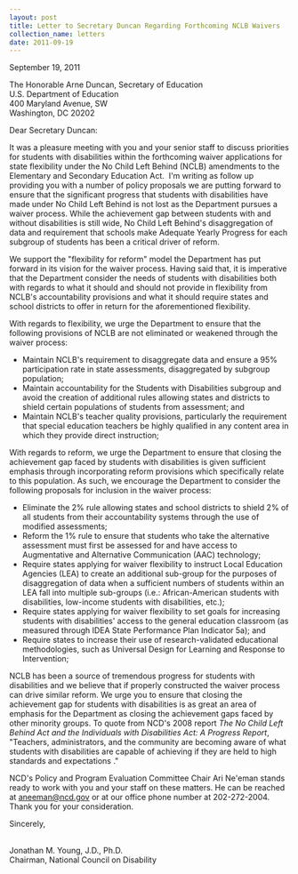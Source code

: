 ```yaml
---
layout: post
title: Letter to Secretary Duncan Regarding Forthcoming NCLB Waivers
collection_name: letters
date: 2011-09-19
---
```

September 19, 2011

The Honorable Arne Duncan, Secretary of Education\
U.S. Department of Education\
400 Maryland Avenue, SW    \
Washington, DC 20202

Dear Secretary Duncan:

It was a pleasure meeting with you and your senior staff to discuss priorities for students with disabilities within the forthcoming waiver applications for state flexibility under the No Child Left Behind (NCLB) amendments to the Elementary and Secondary Education Act.  I'm writing as follow up providing you with a number of policy proposals we are putting forward to ensure that the significant progress that students with disabilities have made under No Child Left Behind is not lost as the Department pursues a waiver process. While the achievement gap between students with and without disabilities is still wide, No Child Left Behind's disaggregation of data and requirement that schools make Adequate Yearly Progress for each subgroup of students has been a critical driver of reform.

We support the "flexibility for reform" model the Department has put forward in its vision for the waiver process. Having said that, it is imperative that the Department consider the needs of students with disabilities both with regards to what it should and should not provide in flexibility from NCLB's accountability provisions and what it should require states and school districts to offer in return for the aforementioned flexibility. 

With regards to flexibility, we urge the Department to ensure that the following provisions of NCLB are not eliminated or weakened through the waiver process:

* Maintain NCLB's requirement to disaggregate data and ensure a 95% participation rate in state assessments, disaggregated by subgroup population;
* Maintain accountability for the Students with Disabilities subgroup and avoid the creation of additional rules allowing states and districts to shield certain populations of students from assessment; and
* Maintain NCLB's teacher quality provisions, particularly the requirement that special education teachers be highly qualified in any content area in which they provide direct instruction;

With regards to reform, we urge the Department to ensure that closing the achievement gap faced by students with disabilities is given sufficient emphasis through incorporating reform provisions which specifically relate to this population. As such, we encourage the Department to consider the following proposals for inclusion in the waiver process:

* Eliminate the 2% rule allowing states and school districts to shield 2% of all students from their accountability systems through the use of modified assessments;
* Reform the 1% rule to ensure that students who take the alternative assessment must first be assessed for and have access to Augmentative and Alternative Communication (AAC) technology;
* Require states applying for waiver flexibility to instruct Local Education Agencies (LEA) to create an additional sub-group for the purposes of disaggregation of data when a sufficient numbers of students within an LEA fall into multiple sub-groups (i.e.: African-American students with disabilities, low-income students with disabilities, etc.);
* Require states applying for waiver flexibility to set goals for increasing students with disabilities' access to the general education classroom (as measured through IDEA State Performance Plan Indicator 5a); and
* Require states to increase their use of research-validated educational methodologies, such as Universal Design for Learning and Response to Intervention;

NCLB has been a source of tremendous progress for students with disabilities and we believe that if properly constructed the waiver process can drive similar reform. We urge you to ensure that closing the achievement gap for students with disabilities is as great an area of emphasis for the Department as closing the achievement gaps faced by other minority groups. To quote from NCD's 2008 report *The No Child Left Behind Act and the Individuals with Disabilities Act: A Progress Report*, "Teachers, administrators, and the community are becoming aware of what students with disabilities are capable of achieving if they are held to high standards and expectations ."

NCD's Policy and Program Evaluation Committee Chair Ari Ne'eman stands ready to work with you and your staff on these matters. He can be reached at [aneeman@ncd.gov](mailto:aneeman@ncd.gov) or at our office phone number at 202-272-2004. Thank you for your consideration.  

Sincerely,

    \
Jonathan M. Young, J.D., Ph.D.\
Chairman, National Council on Disability